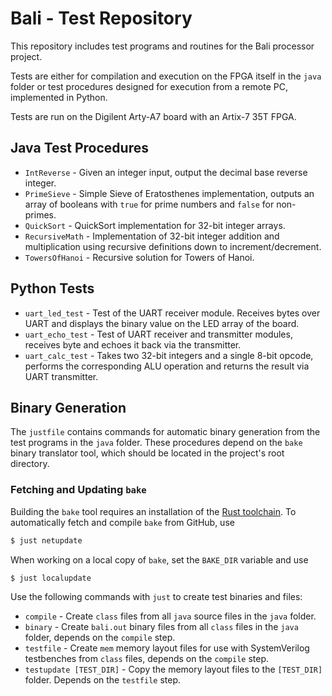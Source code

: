 # Bali - Test Repository

This repository includes test programs and routines for the Bali processor project.

Tests are either for compilation and execution on the FPGA itself in the `java` folder
or test procedures designed for execution from a remote PC, implemented in Python.

Tests are run on the Digilent Arty-A7 board with an Artix-7 35T FPGA.

## Java Test Procedures

- `IntReverse` - Given an integer input, output the decimal base reverse integer.
- `PrimeSieve` - Simple Sieve of Eratosthenes implementation,
   outputs an array of booleans with `true` for prime numbers and `false` for non-primes.
- `QuickSort` - QuickSort implementation for 32-bit integer arrays.
- `RecursiveMath` - Implementation of 32-bit integer addition and multiplication using recursive definitions down to increment/decrement.
- `TowersOfHanoi` - Recursive solution for Towers of Hanoi.

## Python Tests

- `uart_led_test` - Test of the UART receiver module. Receives bytes over UART and displays the binary value on the LED array of the board.
- `uart_echo_test` - Test of UART receiver and transmitter modules, receives byte and echoes it back via the transmitter.
- `uart_calc_test` - Takes two 32-bit integers and a single 8-bit opcode,
  performs the corresponding ALU operation and returns the result via UART transmitter.

## Binary Generation

The `justfile` contains commands for automatic binary generation from the test programs in the `java` folder.
These procedures depend on the `bake` binary translator tool, which should be located in the project's root directory.

### Fetching and Updating `bake`

Building the `bake` tool requires an installation of the [Rust toolchain](https://rustup.rs/).
To automatically fetch and compile `bake` from GitHub, use

```bash
$ just netupdate
```

When working on a local copy of `bake`, set the `BAKE_DIR` variable and use

```bash
$ just localupdate
```

Use the following commands with `just` to create test binaries and files:

- `compile` - Create `class` files from all `java` source files in the `java` folder.
- `binary` - Create `bali.out` binary files from all `class` files in the `java` folder, depends on the `compile` step.
- `testfile` - Create `mem` memory layout files for use with SystemVerilog testbenches from `class` files, depends on the `compile` step.
- `testupdate [TEST_DIR]` - Copy the memory layout files to the `[TEST_DIR]` folder.
  Depends on the `testfile` step.
